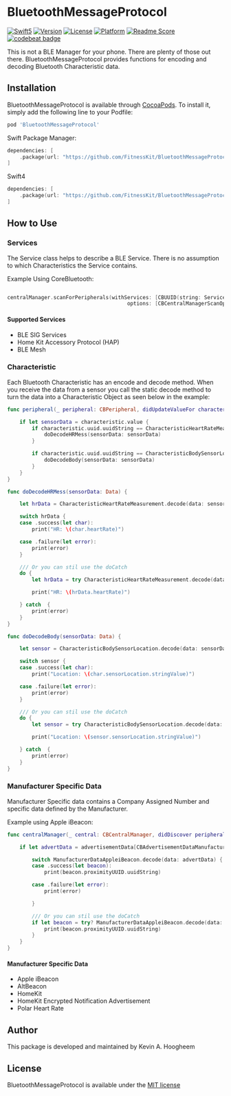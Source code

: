 # BluetoothMessageProtocol

[![Swift5](https://img.shields.io/badge/swift5-compatible-4BC51D.svg?style=flat)](https://developer.apple.com/swift)
[![Version](https://img.shields.io/cocoapods/v/BluetoothMessageProtocol.svg?style=flat)](http://cocoapods.org/pods/BluetoothMessageProtocol)
[![License](https://img.shields.io/cocoapods/l/BluetoothMessageProtocol.svg?style=flat)](http://cocoapods.org/pods/BluetoothMessageProtocol)
[![Platform](https://img.shields.io/cocoapods/p/BluetoothMessageProtocol.svg?style=flat)](http://cocoapods.org/pods/BluetoothMessageProtocol)
[![Readme Score](http://readme-score-api.herokuapp.com/score.svg?url=https://github.com/fitnesskit/bluetoothmessageprotocol)](http://clayallsopp.github.io/readme-score?url=https://github.com/fitnesskit/bluetoothmessageprotocol)
[![codebeat badge](https://codebeat.co/badges/e24e0c9d-0ec1-42fb-8384-30f7587559c0)](https://codebeat.co/projects/github-com-fitnesskit-bluetoothmessageprotocol-master)

This is not a BLE Manager for your phone.  There are plenty of those out there.  BluetoothMessageProtocol provides functions for encoding and decoding Bluetooth Characteristic data.


## Installation

BluetoothMessageProtocol is available through [CocoaPods](http://cocoapods.org). To install it, simply add the following line to your Podfile:

```ruby
pod 'BluetoothMessageProtocol'
```

Swift Package Manager:
```swift
dependencies: [
    .package(url: "https://github.com/FitnessKit/BluetoothMessageProtocol", from: "1.0.0")
]
```

Swift4
```swift
dependencies: [
    .package(url: "https://github.com/FitnessKit/BluetoothMessageProtocol", .branch("swift42")),
]
```

## How to Use

### Services

The Service class helps to describe a BLE Service.   There is no assumption to which Characteristics the Service contains.

Example Using CoreBluetooth:

```swift

centralManager.scanForPeripherals(withServices: [CBUUID(string: ServiceHeartRate.uuidString),],
                                       options: [CBCentralManagerScanOptionAllowDuplicatesKey : true])

```

#### Supported Services

* BLE SIG Services
* Home Kit Accessory Protocol (HAP)
* BLE Mesh


### Characteristic

Each Bluetooth Characteristic has an encode and decode method.  When you receive the data from a sensor you call the static decode method to turn the data into a Characteristic Object as seen below in the example:

```swift
func peripheral(_ peripheral: CBPeripheral, didUpdateValueFor characteristic: CBCharacteristic, error: Error?) {

    if let sensorData = characteristic.value {
        if characteristic.uuid.uuidString == CharacteristicHeartRateMeasurement.uuidString {
            doDecodeHRMess(sensorData: sensorData)
        }

        if characteristic.uuid.uuidString == CharacteristicBodySensorLocation.uuidString {
            doDecodeBody(sensorData: sensorData)
        }
    }
}

func doDecodeHRMess(sensorData: Data) {

    let hrData = CharacteristicHeartRateMeasurement.decode(data: sensorData)

    switch hrData {
    case .success(let char):
        print("HR: \(char.heartRate)")

    case .failure(let error):
        print(error)
    }

    /// Or you can stil use the doCatch
    do {
        let hrData = try CharacteristicHeartRateMeasurement.decode(data: sensorData).get()

        print("HR: \(hrData.heartRate)")

    } catch  {
        print(error)
    }
}

func doDecodeBody(sensorData: Data) {

    let sensor = CharacteristicBodySensorLocation.decode(data: sensorData)

    switch sensor {
    case .success(let char):
        print("Location: \(char.sensorLocation.stringValue)")

    case .failure(let error):
        print(error)
    }

    /// Or you can stil use the doCatch
    do {
        let sensor = try CharacteristicBodySensorLocation.decode(data: sensorData).get()

        print("Location: \(sensor.sensorLocation.stringValue)")

    } catch  {
        print(error)
    }
}
```

### Manufacturer Specific Data

Manufacturer Specific data contains a Company Assigned Number and specific data defined by the Manufacturer.  

Example using Apple iBeacon:

```swift
func centralManager(_ central: CBCentralManager, didDiscover peripheral: CBPeripheral, advertisementData: [String : Any], rssi RSSI: NSNumber) {

    if let advertData = advertisementData[CBAdvertisementDataManufacturerDataKey] as? Data {

        switch ManufacturerDataAppleiBeacon.decode(data: advertData) {
        case .success(let beacon):
            print(beacon.proximityUUID.uuidString)

        case .failure(let error):
            print(error)

        }

        /// Or you can stil use the doCatch
        if let beacon = try? ManufacturerDataAppleiBeacon.decode(data: advertData).get() {
            print(beacon.proximityUUID.uuidString)
        }
    }
}
```

#### Manufacturer Specific Data

* Apple iBeacon
* AltBeacon
* HomeKit
* HomeKit Encrypted Notification Advertisement
* Polar Heart Rate


## Author

This package is developed and maintained by Kevin A. Hoogheem

## License

BluetoothMessageProtocol is available under the [MIT license](http://opensource.org/licenses/MIT)
